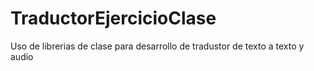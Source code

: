 # TraductorEjercicioClase
Uso de librerias de clase para desarrollo de tradustor de texto a texto y audio
